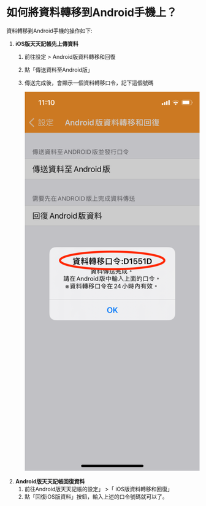 # 如何將資料轉移到Android手機上？

資料轉移到Android手機的操作如下:

1. **iOS版天天記帳先上傳資料**
   1. 前往設定 > Android版資料轉移和回復
   2. 點「傳送資料至Android版」
   3.  傳送完成後，會顯示一個資料轉移口令，記下這個號碼  &#x20;

       ![list](.gitbook/assets/tw-move-data-to-android.png)&#x20;
2. **Android版天天記帳回復資料**
   1. 前往Android版天天記帳的設定」 >「 iOS版資料轉移和回復」
   2. 點「回復iOS版資料」按鈕，輸入上述的口令號碼就可以了。
